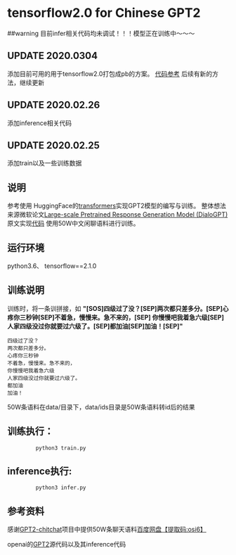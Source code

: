 # tensorflow2.0 for Chinese GPT2 

##warning
目前infer相关代码均未调试！！！模型正在训练中～～～

## UPDATE 2020.0304
添加目前可用的用于tensorflow2.0打包成pb的方案。
[代码参考](https://leimao.github.io/blog/Save-Load-Inference-From-TF2-Frozen-Graph)
后续有新的方法，继续更新
## UPDATE 2020.02.26
添加inference相关代码
## UPDATE 2020.02.25
添加train以及一些训练数据
## 说明
参考使用 HuggingFace的[transformers](https://github.com/huggingface/transformers)实现GPT2模型的编写与训练。
整体想法来源微软论文[Large-scale Pretrained Response Generation Model (DialoGPT)](https://arxiv.org/abs/1911.00536)原文实现[代码](https://github.com/microsoft/DialoGPT)
使用50W中文闲聊语料进行训练。
## 运行环境
python3.6、 tensorflow==2.1.0
## 训练说明
训练时，将一条训拼接，如 **"[SOS]四级过了没？[SEP]两次都只差多分。[SEP]心疼你三秒钟[SEP]不着急，慢慢来。急不来的，[SEP]
你慢慢吧我着急六级[SEP]人家四级没过你就要过六级了。[SEP]都加油[SEP]加油！[SEP]"**
```
四级过了没？
两次都只差多分。
心疼你三秒钟
不着急，慢慢来。急不来的，
你慢慢吧我着急六级
人家四级没过你就要过六级了。
都加油
加油！
```
50W条语料在data/目录下，data/ids目录是50W条语料转id后的结果

## 训练执行：
```
         python3 train.py
```
## inference执行:
```
         python3 infer.py
```
## 参考资料
感谢[GPT2-chitchat](https://github.com/yangjianxin1/GPT2-chitchat)项目中提供50W条聊天语料[百度网盘【提取码:osi6】](https://pan.baidu.com/s/1qDZ24VKLBU9GKARX9Ev65g)

openai的[GPT2](https://github.com/openai/gpt-2.git)源代码以及其inference代码